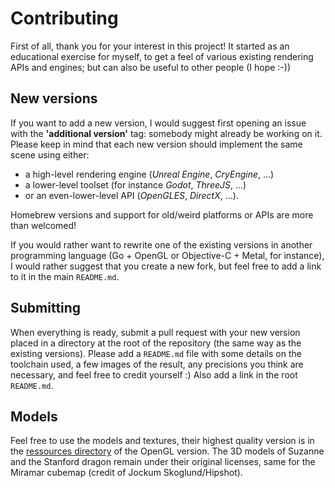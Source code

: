 # Contributing

First of all, thank you for your interest in this project! It started as an educational exercise for myself, to get a feel of various existing rendering APIs and engines; but can also be useful to other people (I hope :-))

## New versions

If you want to add a new version, I would suggest first opening an issue with the **'additional version'** tag: somebody might already be working on it. 
Please keep in mind that each new version should implement the same scene using either: 

- a high-level rendering engine (*Unreal Engine*, *CryEngine*, ...)
- a lower-level toolset (for instance *Godot*, *ThreeJS*, ...) 
- or an even-lower-level API (*OpenGLES*, *DirectX*, ...). 

Homebrew versions and support for old/weird platforms or APIs are more than welcomed!

If you would rather want to rewrite one of the existing versions in another programming language (Go + OpenGL or Objective-C + Metal, for instance), I would rather suggest that you create a new fork, but feel free to add a link to it in the main `README.md`.

## Submitting

When everything is ready, submit a pull request with your new version placed in a directory at the root of the repository (the same way as the existing versions). Please add a `README.md` file with some details on the toolchain used, a few images of the result, any precisions you think are necessary, and feel free to credit yourself :) Also add a link in the root `README.md`.

## Models

Feel free to use the models and textures, their highest quality version is in the [ressources directory]((https://github.com/kosua20/GL_Template/tree/3de4e116cdd24df300fda42326a7a4e431f7f861/ressources)) of the OpenGL version. The 3D models of Suzanne and the Stanford dragon remain under their original licenses, same for the Miramar cubemap (credit of Jockum Skoglund/Hipshot).